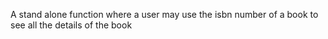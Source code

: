 A stand alone function where a user may use the isbn number of a book to see all the details of the book